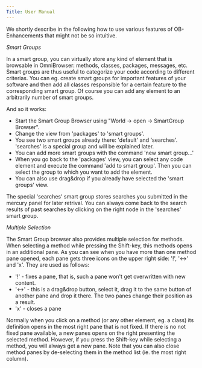```yaml
---
Title: User Manual
---
```


We shortly describe in the following how to use various features of OB-Enhancements that might not be so intuitive.

<i>Smart Groups</i>

In a smart group, you can virtually store any kind of element that is browsable in OmniBrowser: methods, classes, packages, messages, etc. Smart groups are thus useful to categorize your code according to different criterias. You can eg. create smart groups for important features of your software and then add all classes responsible for a certain feature to the corresponding smart group. Of course you can add any element to an arbitrarily number of smart groups.

And so it works:

-  Start the Smart Group Browser using "World -> open -> SmartGroup Browser".
-  Change the view from 'packages' to 'smart groups'.
-  You see two smart groups already there: 'default' and 'searches'. 'searches' is a special group and will be explained later.
-  You can add more smart groups with the command 'new smart group...'
-  When you go back to the 'packages' view, you can select any code element and execute the command 'add to smart group'. Then you can select the group to which you want to add the element.
-  You can also use drag&drop if you already have selected the 'smart groups' view.

The special 'searches' smart group stores searches you submitted in the mercury panel for later retrival. You can always come back to the search results of past searches by clicking on the right node in the 'searches' smart group.

<i>Multiple Selection</i>

The Smart Group browser also provides multiple selection for methods.
When selecting a method while pressing the Shift-key, this methods opens in an additional pane.
As you can see when you have more than one method pane opened, each pane gets three icons on the upper right side: '!', '<->' and 'x'. They are used as follows:


-  '!' - fixes a pane, that is, such a pane won't get overwritten with new content.
-  '<->' - this is a drag&drop button, select it, drag it to the same button of another pane and drop it there. The two panes change their position as a result.
-  'x' - closes a pane

Normally when you click on a method (or any other element, eg. a class) its definition opens in the most right pane that is not fixed. If there is no not fixed pane available, a new panes opens on the right presenting the selected method. 
However, if you press the Shift-key while selecting a method, you will always get a new pane.
Note that you can also close method panes by de-selecting them in the method list (ie. the most right column).
